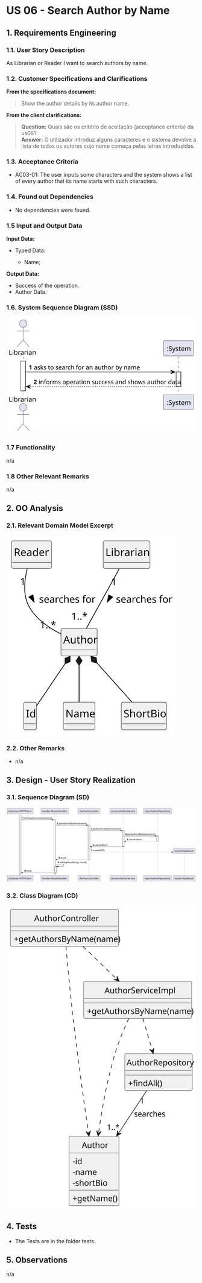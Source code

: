 # US 06 - Search Author by Name

## 1. Requirements Engineering

### 1.1. User Story Description

As Librarian or Reader I want to search authors by name.

### 1.2. Customer Specifications and Clarifications

**From the specifications document:**

> Show the author details by its author name.

**From the client clarifications:**

> **Question:**
> Quais são os critério de aceitação (acceptance criteria) da us06? \
> **Answer:**
> O utilizador introduz alguns caracteres e o sistema devolve a lista de todos 
> os autores cujo nome começa pelas letras introduzidas.

### 1.3. Acceptance Criteria

- AC03-01: The user inputs some characters and the system shows a list of every
author that its name starts with such characters.

### 1.4. Found out Dependencies

* No dependencies were found.

### 1.5 Input and Output Data

**Input Data:**

- Typed Data:

    - Name;

**Output Data:**

- Success of the operation.
- Author Data.

### 1.6. System Sequence Diagram (SSD)

![US06-SSD](US06-SSD.svg)

### 1.7 Functionality

n/a

### 1.8 Other Relevant Remarks

n/a

## 2. OO Analysis

### 2.1. Relevant Domain Model Excerpt

![US06-DM](US06-DM.svg)

### 2.2. Other Remarks

- n/a

## 3. Design - User Story Realization

### 3.1. Sequence Diagram (SD)

![US06-SD](US06-SD.svg)

### 3.2. Class Diagram (CD)

![US06-CD](US06-CD.svg)

## 4. Tests

- The Tests are in the folder tests.

## 5. Observations

n/a